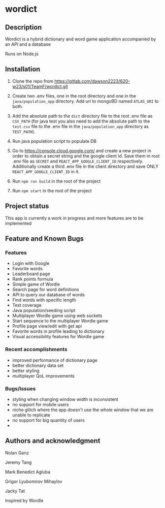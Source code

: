 # wordict

## Description
Wordict is a hybrid dictionary and word game application accompanied by an API and a database

Runs on Node.js

## Installation

1. Clone the repo from https://gitlab.com/dawson2223/620-w23/s01/TeamF/wordict.git

1. Create two .env files, one in the root directory and one in the `java/population_app` directory. Add url to mongoBD named `ATLAS_URI` to both.

1. Add the absolute path to the `dict` directory file to the root .env file as `CSV_PATH` (for java test you also need to add the absolute path to the `test.csv` file to the .env file in the `java/population_app` directory as `TEST_PATH`).  


1. Run java population script to populate DB

1. Go to https://console.cloud.google.com/ and create a new project in order to obtain a secret string and the google client id. Save them in root .env file as `SECRET` and `REACT_APP_GOOGLE_CLIENT_ID` respectively. Additionally create a third .env file in the client directory and save ONLY `REACT_APP_GOOGLE_CLIENT_ID` in it.

1. Run `npm run build` in the root of the project

1. Run `npm start` in the root of the project

## Project status
This app is currently a work in progress and more features are to be implemented

## Feature and Known Bugs

### Features
- Login with Google
- Favorite words
- Leaderboard page
- Rank points formula
- Simple game of Wordle
- Search page for word definitions
- API to query our database of words
- Find words with specific length
- Test coverage
- Java population/seeding script
- Multiplayer Wordle game using web sockets
- Start sequence to the multiplayer Wordle game
- Profile page view/edit with get api
- Favorite words in profile leading to dictionary
- Visual accessibility features for Wordle game

### Recent accomplishments
- improved performance of dictionary page
- better dictionary data set
- better styling
- multiplayer QoL improvements

### Bugs/Issues
- styling when changing window width is inconsistent
- no support for mobile users
- niche glitch where the app doesn't use the whole window that we are unable to replicate
- no support for big quantity of users
- 

## Authors and acknowledgment
Nolan Ganz

Jeremy Tang

Mark Benedict Agluba

Grigor Lyubomirov Mihaylov

Jacky Tat

Inspired by Wordle
